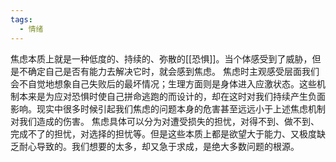 ```yaml
---
tags:
  - 情绪
---
```


焦虑本质上就是一种低度的、持续的、弥散的[[恐惧]]。当个体感受到了威胁，但是不确定自己是否有能力去解决它时，就会感到焦虑。
焦虑时主观感受层面我们会不自觉地想象自己失败后的最坏情况；生理方面则是身体进入应激状态。这些机制本来是为应对恐惧时使自己拼命逃跑的而设计的，却在这时对我们持续产生负面影响。现实中很多时候引起我们焦虑的问题本身的危害甚至远远小于上述焦虑机制对我们造成的伤害。
焦虑具体可以分为对遭受损失的担忧，对得不到、做不到、完成不了的担忧，对选择的担忧等。但是这些本质上都是欲望大于能力、又极度缺乏耐心导致的。我们想要的太多，却又急于求成，是绝大多数问题的根源。
